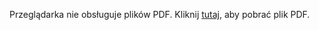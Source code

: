 <object data="Distributed car rental database.pdf" type="application/pdf" width="100%" height="100%">
  <p>Przeglądarka nie obsługuje plików PDF. Kliknij <a href="Distributed car rental database.pdf">tutaj</a>, aby pobrać plik PDF.</p>
</object>
